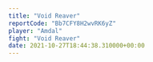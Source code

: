 ```yaml
---
title: "Void Reaver"
reportCode: "Bb7CFY8H2wvRK6yZ"
player: "Amdal"
fight: "Void Reaver"
date: 2021-10-27T18:44:38.310000+00:00
---
```

